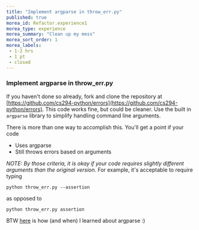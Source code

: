 ```yaml
---
title: "Implement argparse in throw_err.py"
published: true
morea_id: Refactor.experience1
morea_type: experience
morea_summary: "Clean up my mess"
morea_sort_order: 1
morea_labels:
 - 1-2 hrs
 - 1 pt
 - closed
---
```


### Implement argparse in throw_err.py

If you haven't done so already, fork and clone the repository at [https://github.com/cs294-python/errors](https://github.com/cs294-python/errors). This code works fine, but could be cleaner. Use the built in `argparse` library to simplify handling command line arguments. 

There is more than one way to accomplish this. You'll get a point if your code

- Uses argparse
- Still throws errors based on arguments

*NOTE: By those criteria, it is okay if your code requires slightly different arguments than the original version.* For example, it's acceptable to require typing 

`python throw_err.py --assertion` 

as opposed to 

`python throw_err.py assertion`

BTW [here](https://github.com/genomeannotation/GAG/issues/160) is how (and when) I learned about argparse :)

